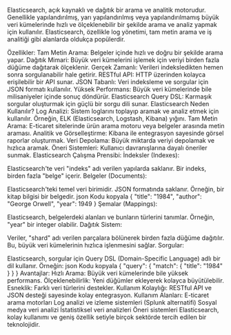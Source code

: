 Elasticsearch, açık kaynaklı ve dağıtık bir arama ve analitik motorudur. Genellikle yapılandırılmış, yarı yapılandırılmış veya yapılandırılmamış büyük veri kümelerinde hızlı ve ölçeklenebilir bir şekilde arama ve analiz yapmak için kullanılır. Elasticsearch, özellikle log yönetimi, tam metin arama ve iş analitiği gibi alanlarda oldukça popülerdir.

Özellikler:
Tam Metin Arama: Belgeler içinde hızlı ve doğru bir şekilde arama yapar.
Dağıtık Mimari: Büyük veri kümelerini işlemek için veriyi birden fazla düğüme dağıtarak ölçeklenir.
Gerçek Zamanlı: Verileri indeksledikten hemen sonra sorgulanabilir hale getirir.
RESTful API: HTTP üzerinden kolayca erişilebilir bir API sunar.
JSON Tabanlı: Veri indeksleme ve sorgular için JSON formatı kullanılır.
Yüksek Performans: Büyük veri kümelerinde bile milisaniyeler içinde sonuç döndürür.
Elasticsearch Query DSL: Karmaşık sorgular oluşturmak için güçlü bir sorgu dili sunar.
Elasticsearch Neden Kullanılır?
Log Analizi: Sistem loglarını toplayıp aramak ve analiz etmek için kullanılır. Örneğin, ELK (Elasticsearch, Logstash, Kibana) yığını.
Tam Metin Arama: E-ticaret sitelerinde ürün arama motoru veya belgeler arasında metin araması.
Analitik ve Görselleştirme: Kibana ile entegrasyon sayesinde görsel raporlar oluşturmak.
Veri Depolama: Büyük miktarda veriyi depolamak ve hızlıca aramak.
Öneri Sistemleri: Kullanıcı davranışlarına dayalı öneriler sunmak.
Elasticsearch Çalışma Prensibi:
İndeksler (Indexes):

Elasticsearch'te veri "indeks" adı verilen yapılarda saklanır.
Bir indeks, birden fazla "belge" içerir.
Belgeler (Documents):

Elasticsearch'teki temel veri birimidir. JSON formatında saklanır.
Örneğin, bir kitap bilgisi bir belgedir.
json
Kodu kopyala
{
    "title": "1984",
    "author": "George Orwell",
    "year": 1949
}
Şemalar (Mappings):

Elasticsearch, belgelerdeki alanları ve bunların türlerini tanımlar. Örneğin, "year" bir integer olabilir.
Dağıtık Sistem:

Veriler, "shard" adı verilen parçalara bölünerek birden fazla düğüme dağıtılır. Bu, büyük veri kümelerinin hızlıca işlenmesini sağlar.
Sorgular:

Elasticsearch, sorgular için Query DSL (Domain-Specific Language) adlı bir dil kullanır. Örneğin:
json
Kodu kopyala
{
    "query": {
        "match": {
            "title": "1984"
        }
    }
}
Avantajlar:
Hızlı Arama: Büyük veri kümelerinde bile yüksek performans.
Ölçeklenebilirlik: Yeni düğümler ekleyerek kolayca büyütülebilir.
Esneklik: Farklı veri türlerini destekler.
Kullanım Kolaylığı: RESTful API ve JSON desteği sayesinde kolay entegrasyon.
Kullanım Alanları:
E-ticaret arama motorları
Log analizi ve izleme sistemleri (Splunk alternatifi)
Sosyal medya veri analizi
İstatistiksel veri analizleri
Öneri sistemleri
Elasticsearch, kolay kullanımı ve geniş özellik setiyle birçok sektörde tercih edilen bir teknolojidir.
